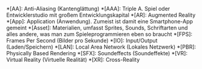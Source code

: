 *[AA]: Anti-Aliasing (Kantenglättung)
*[AAA]: Triple A. Spiel oder Entwicklerstudio mit großem Entwicklungskapital
*[AR]: Augmented Reality
*[App]: Application (Anwendung). Zumeist ist damit eine Smartphone-App gemeint
*[Asset]: Materialien, umfasst Sprites, Sounds, Schriftarten und alles andere, was man zum Spieleprogrammieren eben so braucht
*[FPS]: Frames Per Second (Bilder pro Sekunde)
*[IO]: Input/Output (Laden/Speichern)
*[LAN]: Local Area Network (Lokales Netzwerk)
*[PBR]: Physically Based Rendering
*[SFX]: Soundeffects (Soundeffekte)
*[VR]: Virtual Reality (Virtuelle Realität)
*[XR]: Cross-Reality